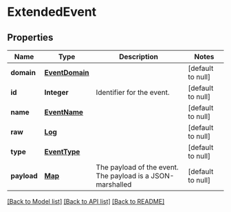 # ExtendedEvent
## Properties

| Name | Type | Description | Notes |
|------------ | ------------- | ------------- | -------------|
| **domain** | [**EventDomain**](EventDomain.md) |  | [default to null] |
| **id** | **Integer** | Identifier for the event. | [default to null] |
| **name** | [**EventName**](EventName.md) |  | [default to null] |
| **raw** | [**Log**](Log.md) |  | [default to null] |
| **type** | [**EventType**](EventType.md) |  | [default to null] |
| **payload** | [**Map**](AnyType.md) | The payload of the event. The payload is a JSON-marshalled | [default to null] |

[[Back to Model list]](../README.md#documentation-for-models) [[Back to API list]](../README.md#documentation-for-api-endpoints) [[Back to README]](../README.md)

